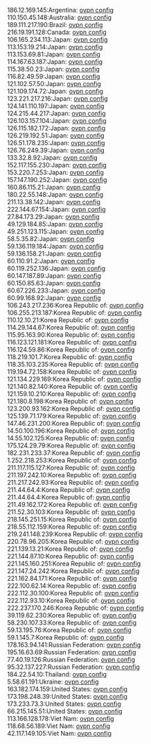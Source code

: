 186.12.169.145:Argentina: [ovpn config](vpn/186_12_169_145.ovpn)  
110.150.45.148:Australia: [ovpn config](vpn/110_150_45_148.ovpn)  
189.111.217.190:Brazil: [ovpn config](vpn/189_111_217_190.ovpn)  
216.19.191.128:Canada: [ovpn config](vpn/216_19_191_128.ovpn)  
106.165.234.113:Japan: [ovpn config](vpn/106_165_234_113.ovpn)  
113.153.19.214:Japan: [ovpn config](vpn/113_153_19_214.ovpn)  
113.153.69.81:Japan: [ovpn config](vpn/113_153_69_81.ovpn)  
114.167.63.187:Japan: [ovpn config](vpn/114_167_63_187.ovpn)  
115.38.50.23:Japan: [ovpn config](vpn/115_38_50_23.ovpn)  
116.82.49.59:Japan: [ovpn config](vpn/116_82_49_59.ovpn)  
121.102.57.50:Japan: [ovpn config](vpn/121_102_57_50.ovpn)  
121.109.174.72:Japan: [ovpn config](vpn/121_109_174_72.ovpn)  
123.221.217.216:Japan: [ovpn config](vpn/123_221_217_216.ovpn)  
124.141.110.197:Japan: [ovpn config](vpn/124_141_110_197.ovpn)  
124.215.44.217:Japan: [ovpn config](vpn/124_215_44_217.ovpn)  
126.103.157.104:Japan: [ovpn config](vpn/126_103_157_104.ovpn)  
126.115.182.172:Japan: [ovpn config](vpn/126_115_182_172.ovpn)  
126.219.192.51:Japan: [ovpn config](vpn/126_219_192_51.ovpn)  
126.51.178.235:Japan: [ovpn config](vpn/126_51_178_235.ovpn)  
126.76.249.39:Japan: [ovpn config](vpn/126_76_249_39.ovpn)  
133.32.8.92:Japan: [ovpn config](vpn/133_32_8_92.ovpn)  
152.117.155.230:Japan: [ovpn config](vpn/152_117_155_230.ovpn)  
153.220.7.253:Japan: [ovpn config](vpn/153_220_7_253.ovpn)  
157.147.190.252:Japan: [ovpn config](vpn/157_147_190_252.ovpn)  
160.86.115.21:Japan: [ovpn config](vpn/160_86_115_21.ovpn)  
180.22.55.148:Japan: [ovpn config](vpn/180_22_55_148.ovpn)  
211.13.38.142:Japan: [ovpn config](vpn/211_13_38_142.ovpn)  
222.144.67.154:Japan: [ovpn config](vpn/222_144_67_154.ovpn)  
27.84.173.29:Japan: [ovpn config](vpn/27_84_173_29.ovpn)  
49.129.184.85:Japan: [ovpn config](vpn/49_129_184_85.ovpn)  
49.251.123.115:Japan: [ovpn config](vpn/49_251_123_115.ovpn)  
58.5.35.82:Japan: [ovpn config](vpn/58_5_35_82.ovpn)  
59.136.119.184:Japan: [ovpn config](vpn/59_136_119_184.ovpn)  
59.136.158.21:Japan: [ovpn config](vpn/59_136_158_21.ovpn)  
60.110.91.2:Japan: [ovpn config](vpn/60_110_91_2.ovpn)  
60.119.252.136:Japan: [ovpn config](vpn/60_119_252_136.ovpn)  
60.147.187.89:Japan: [ovpn config](vpn/60_147_187_89.ovpn)  
60.150.85.63:Japan: [ovpn config](vpn/60_150_85_63.ovpn)  
60.67.226.233:Japan: [ovpn config](vpn/60_67_226_233.ovpn)  
60.99.168.92:Japan: [ovpn config](vpn/60_99_168_92.ovpn)  
106.243.217.236:Korea Republic of: [ovpn config](vpn/106_243_217_236.ovpn)  
106.255.213.187:Korea Republic of: [ovpn config](vpn/106_255_213_187.ovpn)  
110.12.10.21:Korea Republic of: [ovpn config](vpn/110_12_10_21.ovpn)  
114.29.144.67:Korea Republic of: [ovpn config](vpn/114_29_144_67.ovpn)  
115.95.163.90:Korea Republic of: [ovpn config](vpn/115_95_163_90.ovpn)  
116.123.121.181:Korea Republic of: [ovpn config](vpn/116_123_121_181.ovpn)  
116.124.59.86:Korea Republic of: [ovpn config](vpn/116_124_59_86.ovpn)  
118.219.101.7:Korea Republic of: [ovpn config](vpn/118_219_101_7.ovpn)  
118.35.103.235:Korea Republic of: [ovpn config](vpn/118_35_103_235.ovpn)  
119.194.72.158:Korea Republic of: [ovpn config](vpn/119_194_72_158.ovpn)  
121.134.229.169:Korea Republic of: [ovpn config](vpn/121_134_229_169.ovpn)  
121.140.82.140:Korea Republic of: [ovpn config](vpn/121_140_82_140.ovpn)  
121.159.10.210:Korea Republic of: [ovpn config](vpn/121_159_10_210.ovpn)  
121.180.8.198:Korea Republic of: [ovpn config](vpn/121_180_8_198.ovpn)  
123.200.93.162:Korea Republic of: [ovpn config](vpn/123_200_93_162.ovpn)  
125.139.71.179:Korea Republic of: [ovpn config](vpn/125_139_71_179.ovpn)  
147.46.231.200:Korea Republic of: [ovpn config](vpn/147_46_231_200.ovpn)  
14.50.100.196:Korea Republic of: [ovpn config](vpn/14_50_100_196.ovpn)  
14.55.102.125:Korea Republic of: [ovpn config](vpn/14_55_102_125.ovpn)  
175.124.29.79:Korea Republic of: [ovpn config](vpn/175_124_29_79.ovpn)  
182.231.233.37:Korea Republic of: [ovpn config](vpn/182_231_233_37.ovpn)  
1.252.218.253:Korea Republic of: [ovpn config](vpn/1_252_218_253.ovpn)  
211.117.115.127:Korea Republic of: [ovpn config](vpn/211_117_115_127.ovpn)  
211.197.242.10:Korea Republic of: [ovpn config](vpn/211_197_242_10.ovpn)  
211.217.242.93:Korea Republic of: [ovpn config](vpn/211_217_242_93.ovpn)  
211.44.64.4:Korea Republic of: [ovpn config](vpn/211_44_64_4.ovpn)  
211.44.64.4:Korea Republic of: [ovpn config](vpn/211_44_64_4.ovpn)  
211.49.162.172:Korea Republic of: [ovpn config](vpn/211_49_162_172.ovpn)  
211.52.30.103:Korea Republic of: [ovpn config](vpn/211_52_30_103.ovpn)  
218.145.251.15:Korea Republic of: [ovpn config](vpn/218_145_251_15.ovpn)  
218.55.112.159:Korea Republic of: [ovpn config](vpn/218_55_112_159.ovpn)  
219.241.148.239:Korea Republic of: [ovpn config](vpn/219_241_148_239.ovpn)  
220.78.96.205:Korea Republic of: [ovpn config](vpn/220_78_96_205.ovpn)  
221.139.13.21:Korea Republic of: [ovpn config](vpn/221_139_13_21.ovpn)  
221.144.87.10:Korea Republic of: [ovpn config](vpn/221_144_87_10.ovpn)  
221.145.160.251:Korea Republic of: [ovpn config](vpn/221_145_160_251.ovpn)  
221.147.24.242:Korea Republic of: [ovpn config](vpn/221_147_24_242.ovpn)  
221.162.84.171:Korea Republic of: [ovpn config](vpn/221_162_84_171.ovpn)  
222.100.62.14:Korea Republic of: [ovpn config](vpn/222_100_62_14.ovpn)  
222.112.30.100:Korea Republic of: [ovpn config](vpn/222_112_30_100.ovpn)  
222.112.93.10:Korea Republic of: [ovpn config](vpn/222_112_93_10.ovpn)  
222.237.170.246:Korea Republic of: [ovpn config](vpn/222_237_170_246.ovpn)  
39.119.62.230:Korea Republic of: [ovpn config](vpn/39_119_62_230.ovpn)  
58.230.107.33:Korea Republic of: [ovpn config](vpn/58_230_107_33.ovpn)  
59.13.195.76:Korea Republic of: [ovpn config](vpn/59_13_195_76.ovpn)  
59.1.145.7:Korea Republic of: [ovpn config](vpn/59_1_145_7.ovpn)  
178.163.94.141:Russian Federation: [ovpn config](vpn/178_163_94_141.ovpn)  
195.16.63.69:Russian Federation: [ovpn config](vpn/195_16_63_69.ovpn)  
77.40.19.126:Russian Federation: [ovpn config](vpn/77_40_19_126.ovpn)  
95.32.137.227:Russian Federation: [ovpn config](vpn/95_32_137_227.ovpn)  
184.22.54.10:Thailand: [ovpn config](vpn/184_22_54_10.ovpn)  
5.58.61.191:Ukraine: [ovpn config](vpn/5_58_61_191.ovpn)  
163.182.174.159:United States: [ovpn config](vpn/163_182_174_159.ovpn)  
173.198.248.39:United States: [ovpn config](vpn/173_198_248_39.ovpn)  
173.233.73.3:United States: [ovpn config](vpn/173_233_73_3.ovpn)  
66.215.145.51:United States: [ovpn config](vpn/66_215_145_51.ovpn)  
113.166.128.178:Viet Nam: [ovpn config](vpn/113_166_128_178.ovpn)  
118.68.56.189:Viet Nam: [ovpn config](vpn/118_68_56_189.ovpn)  
42.117.149.105:Viet Nam: [ovpn config](vpn/42_117_149_105.ovpn)  
